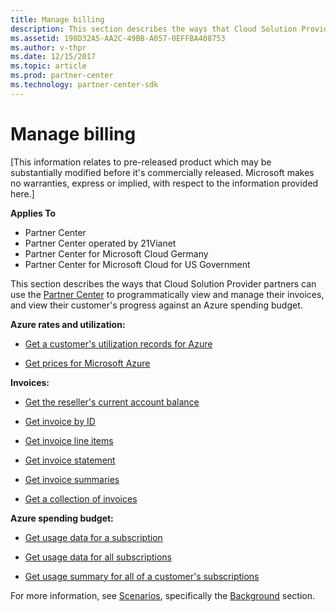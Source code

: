 ```yaml
---
title: Manage billing
description: This section describes the ways that Cloud Solution Provider partners can use the Partner Center to programmatically view and manage their invoices, and view their customer's progress against an Azure spending budget.
ms.assetid: 198D32A5-AA2C-49BB-A057-0EFFBA408753
ms.author: v-thpr
ms.date: 12/15/2017
ms.topic: article
ms.prod: partner-center
ms.technology: partner-center-sdk
---
```


# Manage billing

[This information relates to pre-released product which may be substantially modified before it's commercially released. Microsoft makes no warranties, express or implied, with respect to the information provided here.]

**Applies To**

-   Partner Center
-   Partner Center operated by 21Vianet
-   Partner Center for Microsoft Cloud Germany
-   Partner Center for Microsoft Cloud for US Government

This section describes the ways that Cloud Solution Provider partners can use the [Partner Center](index.md) to programmatically view and manage their invoices, and view their customer's progress against an Azure spending budget.

**Azure rates and utilization:**

-   [Get a customer's utilization records for Azure](get-a-customer-s-utilization-record-for-azure.md)

-   [Get prices for Microsoft Azure](get-prices-for-microsoft-azure.md)

**Invoices:**

-   [Get the reseller's current account balance](get-the-reseller-s-current-account-balance.md)

-   [Get invoice by ID](get-invoice-by-id.md)

-   [Get invoice line items](get-invoiceline-items.md)

-   [Get invoice statement](get-invoice-statement.md) 

-   [Get invoice summaries](get-invoice-summaries.md)

-   [Get a collection of invoices](get-a-collection-of-invoices.md)

**Azure spending budget:**

-   [Get usage data for a subscription](get-a-subscriptions-resource-usage-information.md)

-   [Get usage data for all subscriptions](https://msdn.microsoft.com/en-us/library/partnercenter/mt651644.aspx)

-   [Get usage summary for all of a customer's subscriptions](get-a-customers-rated-usage-information.md)

For more information, see [Scenarios](scenarios.md), specifically the [Background](scenarios.md#background) section.

 

 




